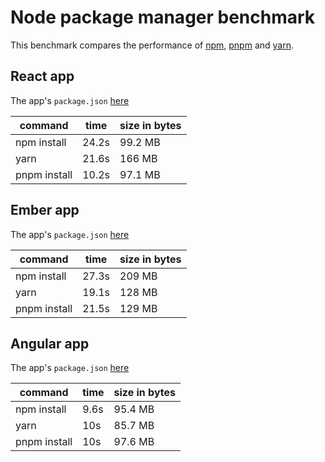 # Node package manager benchmark

This benchmark compares the performance of [npm](https://github.com/npm/npm), [pnpm](https://github.com/pnpm/pnpm) and [yarn](https://github.com/yarnpkg/yarn).

## React app

The app's `package.json` [here](./fixtures/react-app/package.json)

| command | time | size in bytes |
| --- | --- | --- |
| npm install | 24.2s | 99.2 MB |
| yarn | 21.6s | 166 MB |
| pnpm install | 10.2s | 97.1 MB |

## Ember app

The app's `package.json` [here](./fixtures/ember-quickstart/package.json)

| command | time | size in bytes |
| --- | --- | --- |
| npm install | 27.3s | 209 MB |
| yarn | 19.1s | 128 MB |
| pnpm install | 21.5s | 129 MB |

## Angular app

The app's `package.json` [here](./fixtures/angular-quickstart/package.json)

| command | time | size in bytes |
| --- | --- | --- |
| npm install | 9.6s | 95.4 MB |
| yarn | 10s | 85.7 MB |
| pnpm install | 10s | 97.6 MB |